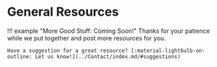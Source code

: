 # General Resources

!!! example "More Good Stuff: Coming Soon!"
    Thanks for your patience while we put together and post more resources for you.

    Have a suggestion for a great resource? [:material-lightbulb-on-outline: Let us know!](../Contact/index.md/#suggestions)